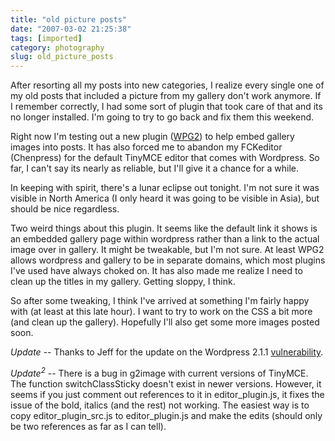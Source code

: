 ```yaml
---
title: "old picture posts"
date: "2007-03-02 21:25:38"
tags: [imported]
category: photography
slug: old_picture_posts
---
```


After resorting all my posts into new categories, I realize every single one of my old posts that included a picture from my gallery don't work anymore. If I remember correctly, I had some sort of plugin that took care of that and its no longer installed. I'm going to try to go back and fix them this weekend.

Right now I'm testing out a new plugin (<a href="http://http://wpg2.galleryembedded.com/" title="Nifty integration, I must say">WPG2</a>) to help embed gallery images into posts. It has also forced me to abandon my FCKeditor (Chenpress) for the default TinyMCE editor that comes with Wordpress. So far, I can't say its nearly as reliable, but I'll give it a chance for a while.

In keeping with spirit, there's a lunar eclipse out tonight. I'm not sure it was visible in North America (I only heard it was going to be visible in Asia), but should be nice regardless.

Two weird things about this plugin. It seems like the default link it shows is an embedded gallery page within wordpress rather than a link to the actual image over in gallery. It might be tweakable, but I'm not sure. At least WPG2 allows wordpress and gallery to be in separate domains, which most plugins I've used have always choked on. It has also made me realize I need to clean up the titles in my gallery. Getting sloppy, I think.

So after some tweaking, I think I've arrived at something I'm fairly happy with (at least at this late hour). I want to try to work on the CSS a bit more (and clean up the gallery). Hopefully I'll also get some more images posted soon.

<em>Update</em> -- Thanks to Jeff for the update on the Wordpress 2.1.1 <a href="http://wordpress.org/development/2007/03/upgrade-212/" title="Definitely not good">vulnerability</a>.

<em>Update<sup>2</sup></em> -- There is a bug in g2image with current versions of TinyMCE. The function switchClassSticky doesn't exist in newer versions. However, it seems if you just comment out references to it in editor_plugin.js, it fixes the issue of the bold, italics (and the rest) not working. The easiest way is to copy editor_plugin_src.js to editor_plugin.js and make the edits (should only be two references as far as I can tell).
